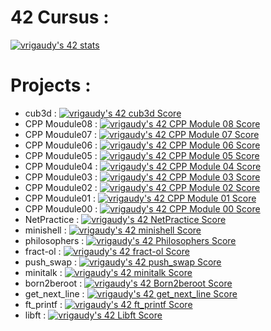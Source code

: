 # 42 Cursus :

[![vrigaudy's 42 stats](https://badge42.vercel.app/api/v2/claipdddh00210fl5a042i56i/stats?cursusId=21&coalitionId=47)](https://github.com/JaeSeoKim/badge42)

# Projects :

- cub3d : [![vrigaudy's 42 cub3d Score](https://badge42.vercel.app/api/v2/claipdddh00210fl5a042i56i/project/2879896)](https://github.com/JaeSeoKim/badge42)
- CPP Moudule08 : [![vrigaudy's 42 CPP Module 08 Score](https://badge42.vercel.app/api/v2/claipdddh00210fl5a042i56i/project/2836237)](https://github.com/JaeSeoKim/badge42)
- CPP Moudule07 : [![vrigaudy's 42 CPP Module 07 Score](https://badge42.vercel.app/api/v2/claipdddh00210fl5a042i56i/project/2836237)](https://github.com/JaeSeoKim/badge42)
- CPP Moudule06 : [![vrigaudy's 42 CPP Module 06 Score](https://badge42.vercel.app/api/v2/claipdddh00210fl5a042i56i/project/2836237)](https://github.com/JaeSeoKim/badge42) 
- CPP Moudule05 : [![vrigaudy's 42 CPP Module 05 Score](https://badge42.vercel.app/api/v2/claipdddh00210fl5a042i56i/project/2836237)](https://github.com/JaeSeoKim/badge42) 
- CPP Moudule04 : [![vrigaudy's 42 CPP Module 04 Score](https://badge42.vercel.app/api/v2/claipdddh00210fl5a042i56i/project/2836237)](https://github.com/JaeSeoKim/badge42) 
- CPP Moudule03 : [![vrigaudy's 42 CPP Module 03 Score](https://badge42.vercel.app/api/v2/claipdddh00210fl5a042i56i/project/2836237)](https://github.com/JaeSeoKim/badge42)
- CPP Moudule02 : [![vrigaudy's 42 CPP Module 02 Score](https://badge42.vercel.app/api/v2/claipdddh00210fl5a042i56i/project/2836237)](https://github.com/JaeSeoKim/badge42) 
- CPP Moudule01 : [![vrigaudy's 42 CPP Module 01 Score](https://badge42.vercel.app/api/v2/claipdddh00210fl5a042i56i/project/2828229)](https://github.com/JaeSeoKim/badge42)
- CPP Moudule00 : [![vrigaudy's 42 CPP Module 00 Score](https://badge42.vercel.app/api/v2/claipdddh00210fl5a042i56i/project/2789722)](https://github.com/JaeSeoKim/badge42)
- NetPractice : [![vrigaudy's 42 NetPractice Score](https://badge42.vercel.app/api/v2/claipdddh00210fl5a042i56i/project/2789719)](https://github.com/JaeSeoKim/badge42)
- minishell : [![vrigaudy's 42 minishell Score](https://badge42.vercel.app/api/v2/claipdddh00210fl5a042i56i/project/2614887)](https://github.com/JaeSeoKim/badge42)
- philosophers : [![vrigaudy's 42 Philosophers Score](https://badge42.vercel.app/api/v2/claipdddh00210fl5a042i56i/project/2601916)](https://github.com/JaeSeoKim/badge42)
- fract-ol : [![vrigaudy's 42 fract-ol Score](https://badge42.vercel.app/api/v2/claipdddh00210fl5a042i56i/project/2598642)](https://github.com/JaeSeoKim/badge42)
- push_swap : [![vrigaudy's 42 push_swap Score](https://badge42.vercel.app/api/v2/claipdddh00210fl5a042i56i/project/2490629)](https://github.com/JaeSeoKim/badge42)
- minitalk : [![vrigaudy's 42 minitalk Score](https://badge42.vercel.app/api/v2/claipdddh00210fl5a042i56i/project/2499966)](https://github.com/JaeSeoKim/badge42)
- born2beroot : [![vrigaudy's 42 Born2beroot Score](https://badge42.vercel.app/api/v2/claipdddh00210fl5a042i56i/project/2436739)](https://github.com/JaeSeoKim/badge42)
- get_next_line : [![vrigaudy's 42 get_next_line Score](https://badge42.vercel.app/api/v2/claipdddh00210fl5a042i56i/project/2436903)](https://github.com/JaeSeoKim/badge42)
- ft_printf : [![vrigaudy's 42 ft_printf Score](https://badge42.vercel.app/api/v2/claipdddh00210fl5a042i56i/project/2434291)](https://github.com/JaeSeoKim/badge42)
- libft : [![vrigaudy's 42 Libft Score](https://badge42.vercel.app/api/v2/claipdddh00210fl5a042i56i/project/2415393)](https://github.com/JaeSeoKim/badge42)
